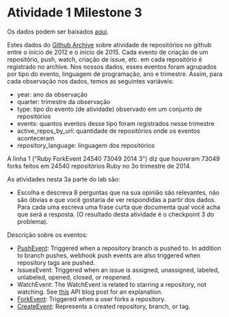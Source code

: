 # Atividade 1 Milestone 3

Os dados podem ser baixados [aqui](https://drive.google.com/file/d/0B2rlaHwjOlZAZ2lidzUzRWVjeEE/view?usp=sharing).

Estes dados do [Github Archive](https://www.githubarchive.org/) sobre atividade de repositórios no github entre o
início de 2012 e o início de 2015. Cada evento de criação de um repositório,
push, watch, criação de issue, etc. em cada repositório é registrado no archive.
Nos nossos dados, esses eventos foram agrupados por tipo do evento, linguagem de
programação, ano e trimestre. Assim, para cada observação nos dados, temos as
seguintes variáveis:
* year: ano da observação
* quarter: trimestre da observação
* type: tipo do evento (de atividade) observado em um conjunto de repositórios
* events: quantos eventos desse tipo foram registrados nesse trimestre
* active_repos_by_url: quantidade de repositórios onde os eventos aconteceram
* repository_language: linguagem dos repositórios

A linha 1 ("Ruby  ForkEvent               24540  73049 2014       3") diz que
houveram 73049 forks feitos em 24540 repositórios Ruby no 3o trimestre de 2014.

As atividades nesta 3a parte do lab são:

* Escolha e descreva 8 perguntas que na sua opinião são relevantes, não são
óbvias e que você gostaria de ver respondidas a partir dos dados. Para cada uma
escreva uma frase curta que documenta qual você acha que será a resposta.
(O resultado desta atividade é o checkpoint 3 do problema).

Descrição sobre os eventos:
* [PushEvent](https://developer.github.com/v3/activity/events/types/#pushevent):
Triggered when a repository branch is pushed to. In addition to branch pushes,
webhook push events are also triggered when repository tags are pushed.
* IssuesEvent: Triggered when an issue is assigned, unassigned, labeled,
unlabeled, opened, closed, or reopened.
* WatchEvent: The WatchEvent is related to starring a repository, not watching.
See [this](https://developer.github.com/changes/2012-09-05-watcher-api/) API
blog post for an explanation.
* [ForkEvent](https://developer.github.com/v3/activity/events/types/#forkevent):
Triggered when a user forks a repository.
* [CreateEvent](https://developer.github.com/v3/activity/events/types/#createevent):
Represents a created repository, branch, or tag.
